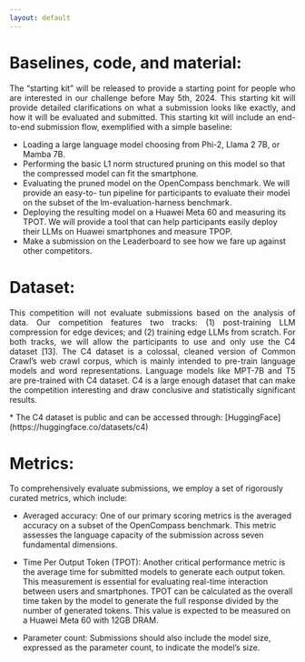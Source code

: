 ```yaml
---
layout: default
---
```


# Baselines, code, and material:

<p style='text-align: justify;'>
The “starting kit” will be released to provide a starting point for people who are interested in our challenge before May 5th, 2024. This starting kit will provide detailed clarifications on what a submission looks like exactly, and how it will be evaluated and submitted. This starting kit will include an end-to-end submission flow, exemplified with a simple baseline:
 </p>

* Loading a large language model choosing from Phi-2, Llama 2 7B, or Mamba 7B.
* Performing the basic L1 norm structured pruning on this model so that the compressed model can fit the smartphone.
* Evaluating the pruned model on the OpenCompass benchmark. We will provide an easy-to- tun pipeline for participants to evaluate their model on the subset of the lm-evaluation-harness benchmark.
* Deploying the resulting model on a Huawei Meta 60 and measuring its TPOT. We will provide a tool that can help participants easily deploy their LLMs on Huawei smartphones and measure TPOP.
* Make a submission on the Leaderboard to see how we fare up against other competitors.

# Dataset:

<p style='text-align: justify;'>
This competition will not evaluate submissions based on the analysis of data. Our competition features two tracks: (1) post-training LLM compression for edge devices; and (2) training edge LLMs from scratch. For both tracks, we will allow the participants to use and only use the C4 dataset [13]. The C4 dataset is a colossal, cleaned version of Common Crawl’s web crawl corpus, which is mainly intended to pre-train language models and word representations. Language models like MPT-7B and T5 are pre-trained with C4 dataset. C4 is a large enough dataset that can make the competition interesting and draw conclusive and statistically significant results.  </p> 
* The C4 dataset is public and can be accessed through: [HuggingFace](https://huggingface.co/datasets/c4)
<br>

# Metrics:

<p style='text-align: justify;'>

To comprehensively evaluate submissions, we employ a set of rigorously curated metrics, which include:

* Averaged accuracy: One of our primary scoring metrics is the averaged accuracy on a subset of the OpenCompass benchmark. This metric assesses the language capacity of the submission across seven fundamental dimensions.

* Time Per Output Token (TPOT): Another critical performance metric is the average time for submitted models to generate each output token. This measurement is essential for evaluating real-time interaction between users and smartphones. TPOT can be calculated as the overall time taken by the model to generate the full response divided by the number of generated tokens. This value is expected to be measured on a Huawei Meta 60 with 12GB DRAM.

* Parameter count: Submissions should also include the model size, expressed as the parameter count, to indicate the model’s size.

</p>


